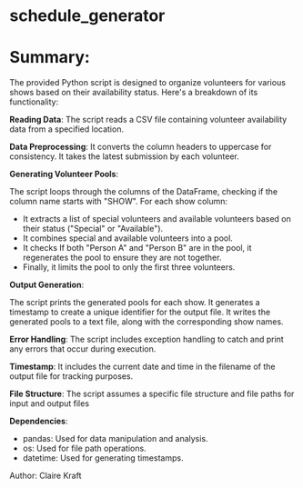 # schedule_generator
# Summary:
The provided Python script is designed to organize volunteers for various shows based on their availability status. Here's a breakdown of its functionality:

__Reading Data__: The script reads a CSV file containing volunteer availability data from a specified location.

__Data Preprocessing__: It converts the column headers to uppercase for consistency. It takes the latest submission by each volunteer. 

__Generating Volunteer Pools__:

The script loops through the columns of the DataFrame, checking if the column name starts with "SHOW".
For each show column:
- It extracts a list of special volunteers and available volunteers based on their status ("Special" or "Available").
- It combines special and available volunteers into a pool.
- It checks If both "Person A" and "Person B" are in the pool, it regenerates the pool to ensure they are not together.
- Finally, it limits the pool to only the first three volunteers.

__Output Generation__:

The script prints the generated pools for each show.
It generates a timestamp to create a unique identifier for the output file.
It writes the generated pools to a text file, along with the corresponding show names.

__Error Handling__: The script includes exception handling to catch and print any errors that occur during execution.

__Timestamp__: It includes the current date and time in the filename of the output file for tracking purposes.

__File Structure__: The script assumes a specific file structure and file paths for input and output files


__Dependencies__:
- pandas: Used for data manipulation and analysis.
- os: Used for file path operations.
- datetime: Used for generating timestamps.
  
Author:
Claire Kraft
